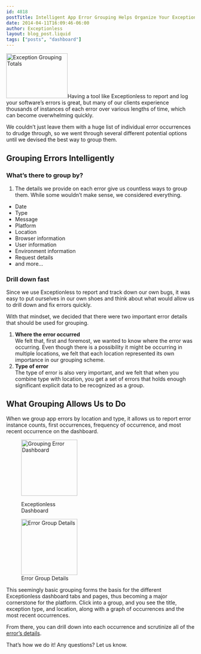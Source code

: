 ```yaml
---
id: 4818
postTitle: Intelligent App Error Grouping Helps Organize Your Exceptions
date: 2014-04-11T16:09:46-06:00
author: Exceptionless
layout: blog_post.liquid
tags: ["posts", "dashboard"]
---
```

<img loading="lazy" class="alignright size-full wp-image-4831" alt="Exception Grouping Totals" src="http://exceptionless.com/assets/thumbnail.png" width="164" height="120" data-id="4831" />Having a tool like Exceptionless to report and log your software&#8217;s errors is great, but many of our clients experience thousands of instances of each error over various lengths of time, which can become overwhelming quickly.

We couldn&#8217;t just leave them with a huge list of individual error occurrences to drudge through, so we went through several different potential options until we devised the best way to group them.<!--more-->

## Grouping Errors Intelligently

### What&#8217;s there to group by?

  1. The details we provide on each error give us countless ways to group them. While some wouldn&#8217;t make sense, we considered everything.

  * Date
  * Type
  * Message
  * Platform
  * Location
  * Browser information
  * User information
  * Environment information
  * Request details
  * and more&#8230;

### Drill down fast

Since we use Exceptionless to report and track down our own bugs, it was easy to put ourselves in our own shoes and think about what would allow us to drill down and fix errors quickly.

With that mindset, we decided that there were two important error details that should be used for grouping.

  1. **Where the error occurred**  
    We felt that, first and foremost, we wanted to know where the error was occurring. Even though there is a possibility it might be occurring in multiple locations, we felt that each location represented its own importance in our grouping scheme.
  2. **Type of error**  
    The type of error is also very important, and we felt that when you combine type with location, you get a set of errors that holds enough significant explicit data to be recognized as a group.

## What Grouping Allows Us to Do

When we group app errors by location and type, it allows us to report error instance counts, first occurrences, frequency of occurrence, and most recent occurrence on the dashboard.<figure id="attachment_4823" class="thumbnail wp-caption alignleft" style="width: 150px">

[<img loading="lazy" class="size-thumbnail wp-image-4823 " alt="Grouping Error Dashboard" src="http://exceptionless.com/assets/dashboard-home-150x150.png" width="150" height="150" data-id="4823" />](http://exceptionless.com/assets/dashboard-home.png)<figcaption class="caption wp-caption-text">Exceptionless Dashboard</figcaption></figure> <figure id="attachment_4825" class="thumbnail wp-caption alignleft" style="width: 150px">[<img loading="lazy" class="size-thumbnail wp-image-4825 " alt="Error Group Details" src="http://exceptionless.com/assets/group-details-150x150.png" width="150" height="150" data-id="4825" />](http://exceptionless.com/assets/group-details.png)<figcaption class="caption wp-caption-text">Error Group Details</figcaption></figure> 

<div style="clear: both;">
</div>

This seemingly basic grouping forms the basis for the different Exceptionless dashboard tabs and pages, thus becoming a major cornerstone for the platform. Click into a group, and you see the title, exception type, and location, along with a graph of occurrences and the most recent occurrences.

From there, you can drill down into each occurrence and scrutinize all of the [error&#8217;s details](http://exceptionless.com/whats-included-exceptionless-detailed-error-reports/ "Error Report Details").

That&#8217;s how we do it! Any questions? Let us know.
